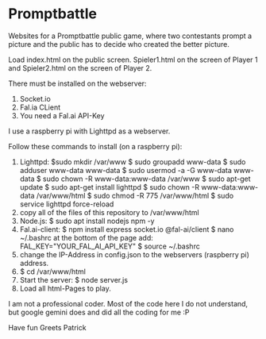 # Promptbattle
Websites for a Promptbattle public game, where two contestants prompt a picture and the public has to decide who created the better picture.

Load index.html on the public screen. Spieler1.html on the screen of Player 1 and Spieler2.html on the screen of Player 2.

There must be installed on the webserver:
1. Socket.io
2. Fal.ia CLient
3. You need a Fal.ai API-Key

I use a raspberry pi with Lighttpd as a webserver.

Follow these commands to install (on a raspberry pi):

1. Lighttpd:
    $sudo mkdir /var/www
    $ sudo groupadd www-data
    $ sudo adduser www-data www-data
    $ sudo usermod -a -G www-data www-data
    $ sudo chown -R www-data:www-data /var/www
    $ sudo apt-get update
    $ sudo apt-get install lighttpd
    $ sudo chown -R www-data:www-data /var/www/html
    $ sudo chmod -R 775 /var/www/html
    $ sudo service lighttpd force-reload
2. copy all of the files of this repository to /var/www/html
3. Node.js:
   $ sudo apt install nodejs npm -y
4. Fal.ai-client:
   $ npm install express socket.io @fal-ai/client
   $ nano ~/.bashrc
     at the bottom of the page add: FAL_KEY="YOUR_FAL_AI_API_KEY"
   $ source ~/.bashrc
5. change the IP-Address in config.json to the webservers (raspberry pi) address.
6. $ cd /var/www/html
7. Start the server: $ node server.js
8. Load all html-Pages to play.

I am not a professional coder. Most of the code here I do not understand, but google gemini does and did all the coding for me :P

Have fun
Greets Patrick




   
